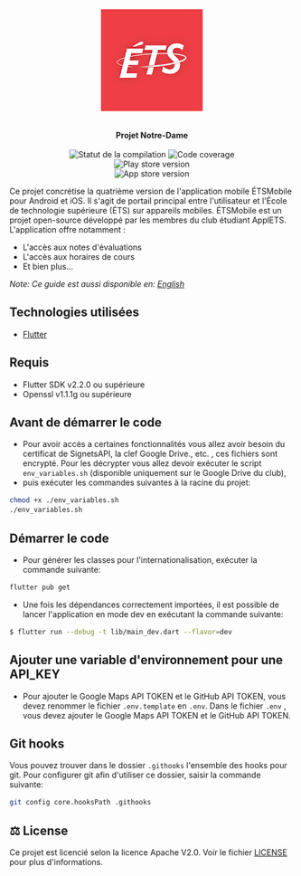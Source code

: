 <div align="center">
  <img src="https://raw.githubusercontent.com/ApplETS/Notre-Dame/master/docs/images/ETS_logo.png" />
  <p>
    <br /><strong>Projet Notre-Dame</strong>
    <br />
    <br />
    <a href="https://github.com/ApplETS/Notre-Dame/actions/workflows/main-workflow.yaml" style="text-decoration: none;">
      <img src="https://github.com/ApplETS/Notre-Dame/actions/workflows/main-workflow.yaml/badge.svg?branch=master" alt="Statut de la compilation"/>
    </a>
    <img src="https://img.shields.io/endpoint?url=https://gist.githubusercontent.com/clubapplets-server/e51406de3b919a69f396642a2bcb413c/raw/notre_dame_master_badge_coverage.json" alt="Code coverage"/>
    <br />
    <img src="https://img.shields.io/endpoint?color=green&logo=google-play&logoColor=green&url=https%3A%2F%2Fplayshields.herokuapp.com%2Fplay%3Fi%3Dca.etsmtl.applets.etsmobile%26l%3DPlay%2520Store%2520version%26m%3D%24version" alt="Play store version"/>
    <br />
    <img src="https://img.shields.io/itunes/v/557463461?label=App%20Store%20version&logo=appstore" alt="App store version"/>
    <br />
  </p>
</div>

Ce projet concrétise la quatrième version de l'application mobile ÉTSMobile pour Android et iOS. Il s'agit de portail principal entre l'utilisateur et l'École de technologie supérieure (ÉTS) sur appareils mobiles. ÉTSMobile est un projet open-source développé par les membres du club étudiant ApplETS. L'application offre notamment :

* L'accès aux notes d'évaluations
*  L'accès aux horaires de cours
*  Et bien plus...

_Note: Ce guide est aussi disponible en: [English](https://github.com/ApplETS/Notre-Dame/blob/master/README.md)_

## Technologies utilisées

* [Flutter](https://flutter.dev)

## Requis

- Flutter SDK v2.2.0 ou supérieure
- Openssl v1.1.1g ou supérieure

## Avant de démarrer le code

- Pour avoir accès a certaines fonctionnalités vous allez avoir besoin du certificat de SignetsAPI, la clef Google Drive., etc. , ces fichiers sont encrypté.
  Pour les décrypter vous allez devoir exécuter le script `env_variables.sh` (disponible uniquement sur le Google Drive du club), 
- puis exécuter les commandes suivantes à la racine du projet:
```bash
chmod +x ./env_variables.sh
./env_variables.sh
```

## Démarrer le code

- Pour générer les classes pour l'internationalisation, exécuter la commande suivante:
```sh
flutter pub get
```

- Une fois les dépendances correctement importées, il est possible de lancer l'application en mode dev en exécutant la commande suivante:
```sh
$ flutter run --debug -t lib/main_dev.dart --flavor=dev
```

## Ajouter une variable d'environnement pour une API_KEY
- Pour ajouter le Google Maps API TOKEN et le GitHub API TOKEN, vous devez renommer le fichier `.env.template` en `.env`.
Dans le fichier `.env` , vous devez ajouter le Google Maps API TOKEN et le GitHub API TOKEN.


## Git hooks

Vous pouvez trouver dans le dossier `.githooks` l'ensemble des hooks pour git. Pour configurer git afin d'utiliser ce dossier, saisir la commande suivante:
```bash
git config core.hooksPath .githooks
```

## ⚖️ License
Ce projet est licencié selon la licence Apache V2.0. Voir le fichier [LICENSE](https://github.com/ApplETS/Notre-Dame/blob/master/LICENSE) pour plus d'informations.
